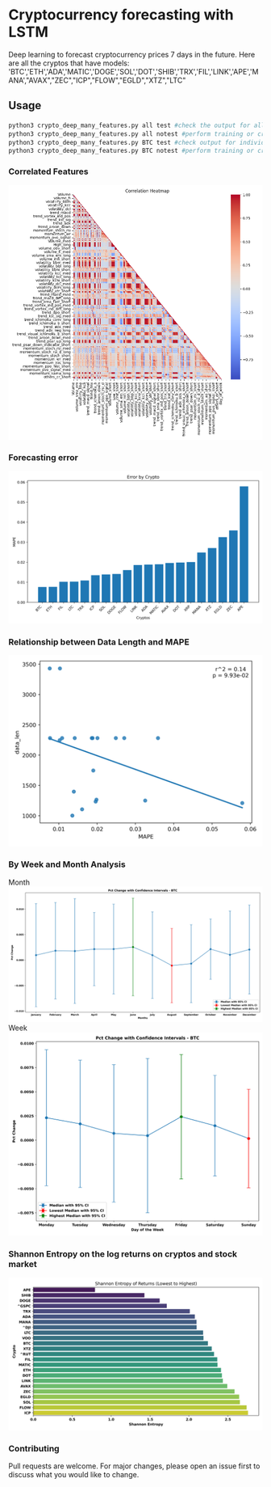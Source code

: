# Cryptocurrency forecasting with LSTM 

Deep learning to forecast cryptocurrency prices 7 days in the future. Here are all the cryptos that have models:
'BTC','ETH','ADA','MATIC','DOGE','SOL','DOT','SHIB','TRX','FIL','LINK','APE','MANA',"AVAX","ZEC","ICP","FLOW","EGLD","XTZ","LTC"

## Usage

```bash
python3 crypto_deep_many_features.py all test #check the output for all cryptos
python3 crypto_deep_many_features.py all notest #perform training or create future prediction
python3 crypto_deep_many_features.py BTC test #check output for individiual crypto, in this case BTC.
python3 crypto_deep_many_features.py BTC notest #perform training or create future forecast for individual crypto, in this case BTC.
```
### Correlated Features
![](https://github.com/bszek213/deep-crypto/blob/dev/correlation_heatmap.png)
### Forecasting error
![](https://github.com/bszek213/deep-crypto/blob/dev/error_plot.png)
### Relationship between Data Length and MAPE
![](https://github.com/bszek213/deep-crypto/blob/dev/correl_mape_data_len.png)
### By Week and Month Analysis
Month
![](https://github.com/bszek213/deep-crypto/blob/dev/price_change/BTC_change_month.png)
Week
![](https://github.com/bszek213/deep-crypto/blob/dev/price_change/BTC_change_week.png)
### Shannon Entropy on the log returns on cryptos and stock market
![](https://github.com/bszek213/deep-crypto/blob/dev/Entropy_cryptos_stock_market.png)
### Contributing
Pull requests are welcome. For major changes, please open an issue first to discuss what you would like to change.